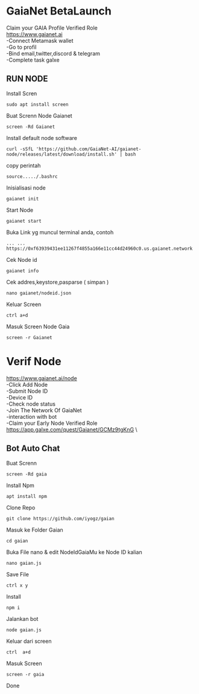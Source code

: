 # GaiaNet BetaLaunch
Claim your GAIA Profile Verified Role \
https://www.gaianet.ai \
-Connect Metamask wallet \
-Go to profil \
-Bind email,twitter,discord & telegram \
-Complete task galxe 



## RUN NODE


Install Scren
```
sudo apt install screen
```
Buat Screnn Node Gaianet
```
screen -Rd Gaianet
```
Install default node software
```
curl -sSfL 'https://github.com/GaiaNet-AI/gaianet-node/releases/latest/download/install.sh' | bash
```
copy perintah
```
source...../.bashrc
```
Inisialisasi node
```
gaianet init
```
Start Node
```
gaianet start
```
Buka Link yg muncul terminal anda, contoh 
```
... ... https://0xf63939431ee11267f4855a166e11cc44d24960c0.us.gaianet.network
```
Cek Node id
```
gaianet info
```
Cek addres,keystore,pasparse ( simpan )
```
nano gaianet/nodeid.json
```

Keluar Screen
```
ctrl a+d
```
Masuk Screen Node Gaia
```
screen -r Gaianet
```

# Verif Node
https://www.gaianet.ai/node \
-Click Add Node \
-Submit Node ID \
-Device ID \
-Check node status \
-Join The Network Of GaiaNet \
-interaction with bot \
-Claim your Early Node Verified Role https://app.galxe.com/quest/Gaianet/GCMz9tgKnG \

## Bot Auto Chat

Buat Screnn
```
screen -Rd gaia
```
Install Npm
```
apt install npm
```
Clone Repo
```
git clone https://github.com/iyogz/gaian
```
Masuk ke Folder Gaian
```
cd gaian
```
Buka File nano & edit NodeIdGaiaMu ke Node ID kalian
```
nano gaian.js
```
Save File
```
ctrl x y
```
Install
```
npm i
```
Jalankan bot
```
node gaian.js
```

Keluar dari screen
```
ctrl  a+d
```
Masuk Screen
```
screen -r gaia
```

Done
